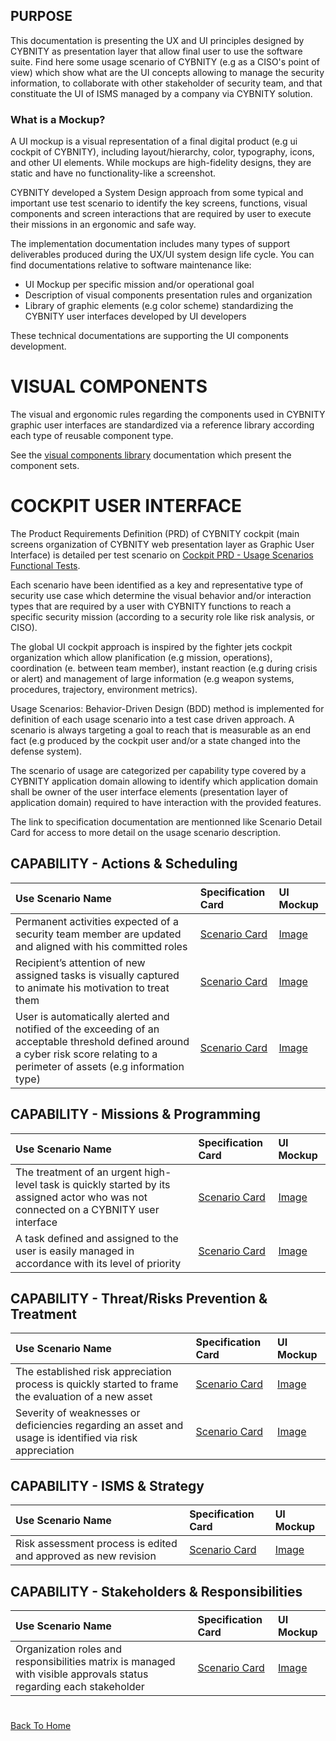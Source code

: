 ## PURPOSE
This documentation is presenting the UX and UI principles designed by CYBNITY as presentation layer that allow final user to use the software suite.
Find here some usage scenario of CYBNITY (e.g as a CISO's point of view) which show what are the UI concepts allowing to manage the security information, to collaborate with other stakeholder of security team, and that constituate the UI of ISMS managed by a company via CYBNITY solution.

### What is a Mockup?
A UI mockup is a visual representation of a final digital product (e.g ui cockpit of CYBNITY), including layout/hierarchy, color, typography, icons, and other UI elements. While mockups are high-fidelity designs, they are static and have no functionality-like a screenshot.

CYBNITY developed a System Design approach from some typical and important use test scenario to identify the key screens, functions, visual components and screen interactions that are required by user to execute their missions in an ergonomic and safe way.

The implementation documentation includes many types of support deliverables produced during the UX/UI system design life cycle.
You can find documentations relative to software maintenance like:
- UI Mockup per specific mission and/or operational goal
- Description of visual components presentation rules and organization
- Library of graphic elements (e.g color scheme) standardizing the CYBNITY user interfaces developed by UI developers

These technical documentations are supporting the UI components development.

# VISUAL COMPONENTS
The visual and ergonomic rules regarding the components used in CYBNITY graphic user interfaces are standardized via a reference library according each type of reusable component type.

See the [visual components library](visual-components-library/README.md) documentation which present the component sets.

# COCKPIT USER INTERFACE
The Product Requirements Definition (PRD) of CYBNITY cockpit (main screens organization of CYBNITY web presentation layer as Graphic User Interface) is detailed per test scenario on [Cockpit PRD - Usage Scenarios Functional Tests](https://cybnity.notion.site/c0e0365212984a5eaf17e8f2d068ba6f?v=8b6bc1bbe4bb432da4b7937ef7eb4ed9&pvs=4).

Each scenario have been identified as a key and representative type of security use case which determine the visual behavior and/or interaction types that are required by a user with CYBNITY functions to reach a specific security mission (according to a security role like risk analysis, or CISO).

The global UI cockpit approach is inspired by the fighter jets cockpit organization which allow planification (e.g mission, operations), coordination (e. between team member), instant reaction (e.g during crisis or alert) and management of large information (e.g weapon systems, procedures, trajectory, environment metrics).

Usage Scenarios: Behavior-Driven Design (BDD) method is implemented for definition of each usage scenario into a test case driven approach. A scenario is always targeting a goal to reach that is measurable as an end fact (e.g produced by the cockpit user and/or a state changed into the defense system).

The scenario of usage are categorized per capability type covered by a CYBNITY application domain allowing to identify which application domain shall be owner of the user interface elements (presentation layer of application domain) required to have interaction with the provided features.

The link to specification documentation are mentionned like Scenario Detail Card for access to more detail on the usage scenario description.

## CAPABILITY - Actions & Scheduling
| Use Scenario Name | Specification Card | UI Mockup |
| :---------------- | :----------------- | :-------- |
| Permanent activities expected of a security team member are updated and aligned with his committed roles | [Scenario Card](https://cybnity.notion.site/Permanent-activities-expected-of-a-security-team-member-are-updated-and-aligned-with-his-committed-r-a8983c6abf21467782cf615109835372?pvs=4) | [Image](mockups/Permanent-activities-are-updated-with-his-committed-roles.png) |
| Recipient’s attention of new assigned tasks is visually captured to animate his motivation to treat them | [Scenario Card](https://cybnity.notion.site/Recipient-s-attention-of-new-assigned-tasks-is-visually-captured-to-animate-his-motivation-to-treat--9aabdef3f9c94acdbc09cc0b6aa38ef6?pvs=4) | [Image](mockups/Recipient-attention-is-visually-captured.png) |
| User is automatically alerted and notified of the exceeding of an acceptable threshold defined around a cyber risk score relating to a perimeter of assets (e.g information type) | [Scenario Card](https://cybnity.notion.site/User-is-automatically-alerted-and-notified-of-the-exceeding-of-an-acceptable-threshold-defined-aroun-bc180fa596814d409f2e0c5e16fa02e3?pvs=4) | [Image](mockups/User-is-automatically-alerted-and-notified.png) |

## CAPABILITY - Missions & Programming
| Use Scenario Name | Specification Card | UI Mockup |
| :---------------- | :----------------- | :-------- |
| The treatment of an urgent high-level task is quickly started by its assigned actor who was not connected on a CYBNITY user interface | [Scenario Card](https://cybnity.notion.site/The-treatment-of-an-urgent-high-level-task-is-quickly-started-by-its-assigned-actor-who-was-not-conn-660e38282fbd4d738e003473ef0ffa7e?pvs=4) | [Image](mockups/Treatment-of-task-is-quickly-started.png) |
| A task defined and assigned to the user is easily managed in accordance with its level of priority | [Scenario Card](https://cybnity.notion.site/A-task-defined-and-assigned-to-the-user-is-easily-managed-in-accordance-with-its-level-of-priority-fb1120b6dea744208933b53a08b1126c?pvs=4) | [Image](mockups/task-defined-to-user-easily-managed.png) |

## CAPABILITY - Threat/Risks Prevention & Treatment
| Use Scenario Name | Specification Card | UI Mockup |
| :---------------- | :----------------- | :-------- |
| The established risk appreciation process is quickly started to frame the evaluation of a new asset | [Scenario Card](https://cybnity.notion.site/The-established-risk-appreciation-process-is-quickly-started-to-frame-the-evaluation-of-a-new-asset-905d902944a7402f871cd1a75d90c2e6?pvs=4) | [Image](mockups/Established-risk-appreciation-process-is-quickly-started.png)|
| Severity of weaknesses or deficiencies regarding an asset and usage is identified via risk appreciation | [Scenario Card](https://cybnity.notion.site/Severity-of-weaknesses-or-deficiencies-regarding-an-asset-and-usage-is-identified-via-risk-appreciat-e394b38cc6904caf90c885dd6b23d862?pvs=4) | [Image](mockups/Severity-of-weaknesses-is-identified-via-risk-appreciation.png) |

## CAPABILITY - ISMS & Strategy
| Use Scenario Name | Specification Card | UI Mockup |
| :---------------- | :----------------- | :-------- |
| Risk assessment process is edited and approved as new revision | [Scenario Card](https://cybnity.notion.site/Risk-assessment-process-is-edited-and-approved-as-new-revision-238252809d8b49048f9fafc721ca225b?pvs=4) | [Image](mockups/Risk-assessment-process-is-edited-and-approved-as-new-revision.png)|

## CAPABILITY - Stakeholders & Responsibilities
| Use Scenario Name | Specification Card | UI Mockup |
| :---------------- | :----------------- | :-------- |
| Organization roles and responsibilities matrix is managed with visible approvals status regarding each stakeholder | [Scenario Card](https://cybnity.notion.site/Organization-roles-and-responsibilities-matrix-is-managed-with-visible-approvals-status-regarding-ea-e45aa6f8744842d988aac444fe55e7d5?pvs=4) | [Image](mockups/Organization-roles-matrix-is-managed.png) |

#
[Back To Home](../README.md)
